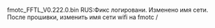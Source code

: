 
fmotc_FFTL_V0.222.0.bin 
RUS:Фикс логировани. Изменено имя сети. После прошивки, изменить имя сети wifi на fmotc
 /











